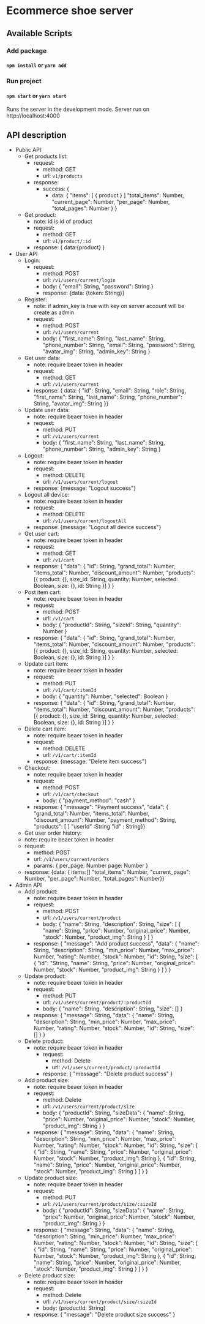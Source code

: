 # Ecommerce shoe server

## Available Scripts

### Add package

#### `npm install` or `yarn add`

### Run project

#### `npm start` or `yarn start`

Runs the server in the development mode.
Server run on http://localhost:4000

## API description

- Public API:
  - Get products list:
    - request:
      - method: GET
      - url: `v1/products`
    - response:
      - success: {
        - data: {
          "items": [
          {
          product
          }
          ]
          "total_items": Number,
          "current_page": Number,
          "per_page": Number,
          "total_pages": Number
          }
          }
  - Get product:
    - note: id is id of product
    - request:
      - method: GET
      - url: `v1/product/:id`
    - response: {
      data:{product}
      }
- User API
  - Login:
    - request:
      - method: POST
      - url: `/v1/users/current/login`
      - body: {
        "email": String,
        "password": String
        }
      - response: {data: {token: String}}
  - Register:
    - note: if admin_key is true with key on server account will be create as admin
    - request:
      - method: POST
      - url: `/v1/users/current`
      - body: {
        "first_name": String,
        "last_name": String,
        "phone_number": String,
        "email": String,
        "password": String,
        "avatar_img": String,
        "admin_key": String
        }
  - Get user data:
    - note: require beaer token in header
    - request:
      - method: GET
      - url: `/v1/users/current`
    - response: { data: {
      "id": String,
      "email": String,
      "role": String,
      "first_name": String,
      "last_name": String,
      "phone_number": String,
      "avatar_img": String
      }}
  - Update user data:
    - note: require beaer token in header
    - request:
      - method: PUT
      - url: `/v1/users/current`
      - body: {
        "first_name": String,
        "last_name": String,
        "phone_number": String,
        "admin_key": String
        }
  - Logout:
    - note: require beaer token in header
    - request:
      - method: DELETE
      - url: `/v1/users/current/logout`
    - response: {message: "Logout success"}
  - Logout all device:
    - note: require beaer token in header
    - request:
      - method: DELETE
      - url: `/v1/users/current/logoutAll`
    - response: {message: "Logout all device success"}
  - Get user cart:
    - note: require beaer token in header
    - request:
      - method: GET
      - url: `/v1/cart`
    - response: {
      "data": {
      "id": String,
      "grand_total": Number,
      "items_total": Number,
      "discount_amount": Number,
      "products": [{
      product: {},
      size_id: String,
      quantity: Number,
      selected: Boolean,
      size: {},
      id: String
      }]
      }
      }
  - Post item cart:
    - note: require beaer token in header
    - request:
      - method: POST
      - url: `/v1/cart`
      - body: {
        "productId": String,
        "sizeId": String,
        "quantity": Number
        }
    - response: {
      "data": {
      "id": String,
      "grand_total": Number,
      "items_total": Number,
      "discount_amount": Number,
      "products": [{
      product: {},
      size_id: String,
      quantity: Number,
      selected: Boolean,
      size: {},
      id: String
      }]
      }
      }
  - Update cart item:
    - note: require beaer token in header
    - request:
      - method: PUT
      - url: `/v1/cart/:itemId`
      - body: {
        "quantity": Number,
        "selected": Boolean
        }
    - response: {
      "data": {
      "id": String,
      "grand_total": Number,
      "items_total": Number,
      "discount_amount": Number,
      "products": [{
      product: {},
      size_id: String,
      quantity: Number,
      selected: Boolean,
      size: {},
      id: String
      }]
      }
      }
  - Delete cart item:
    - note: require beaer token in header
    - request:
      - method: DELETE
      - url: `/v1/cart/:itemId`
    - response: {message: "Delete item success"}
  - Checkout:
    - note: require beaer token in header
    - request:
      - method: POST
      - url: `/v1/cart/checkout`
      - body: {
        "payment_method": "cash"
        }
    - response: {
      "message": "Payment success",
      "data": {
      "grand_total": Number,
      "items_total": Number,
      "discount_amount": Number,
      "payment_method": String,
      "products": [
      ]
      "userId" :String
      "id" : String}}
  - Get user order history:
  - note: require beaer token in header
  - request:
    - method: POST
    - url: `/v1/users/current/orders`
    - params: {
      per_page: Number
      page: Number
      }
  - response: {data: {
    items:[]
    "total_items": Number,
    "current_page": Number,
    "per_page": Number,
    "total_pages": Number}}
- Admin API
  - Add product:
    - note: require beaer token in header
    - request:
      - method: POST
      - url: `/v1/users/current/product`
      - body: {
        "name": String,
        "description": String,
        "size": [
        {
        "name": String,
        "price": Number,
        "original_price": Number,
        "stock": Number,
        "product_img": String
        }
        ]
        }
    - response: {
      "message": "Add product success",
      "data": {
      "name": String,
      "description": String,
      "min_price": Number,
      "max_price": Number,
      "rating": Number,
      "stock": Number,
      "id": String,
      "size": [
      {
      "id": "String,
      "name": String,
      "price": Number,
      "original_price": Number,
      "stock": Number,
      "product_img": String
      }
      ]
      }
      }
  - Update product:
    - note: require beaer token in header
    - request:
      - method: PUT
      - url: `/v1/users/current/product/:productId`
      - body: {
        "name": String,
        "description": String,
        "size": []
        }
    - response: {
      "message": String,
      "data": {
      "name": String,
      "description": String,
      "min_price": Number,
      "max_price": Number,
      "rating": Number,
      "stock": Number,
      "id": String,
      "size": []
      }
      }
  - Delete product:
    - note: require beaer token in header
      - request:
        - method: Delete
        - url: `/v1/users/current/product/:productId`
      - response: {
        "message": "Delete product success"
        }
  - Add product size:
    - note: require beaer token in header
    - request:
      - method: Delete
      - url: `/v1/users/current/product/size`
      - body: {
        "productId": String,
        "sizeData": {
        "name": String,
        "price": Number,
        "original_price": Number,
        "stock": Number,
        "product_img": String
        }
        }
    - response: {
      "message": String,
      "data": {
      "name": String,
      "description": String,
      "min_price": Number,
      "max_price": Number,
      "rating": Number,
      "stock": Number,
      "id": String,
      "size": [
      {
      "id": String,
      "name": String,
      "price": Number,
      "original_price": Number,
      "stock": Number,
      "product_img": String
      },
      {
      "id": String,
      "name": String,
      "price": Number,
      "original_price": Number,
      "stock": Number,
      "product_img": String
      }
      ]
      }
      }
  - Update product size:
    - note: require beaer token in header
    - request:
      - method: PUT
      - url: `/v1/users/current/product/size/:sizeId`
      - body: {
        "productId": String,
        "sizeData": {
        "name": String,
        "price": Number,
        "original_price": Number,
        "stock": Number,
        "product_img": String
        }
        }
    - response: {
      "message": String,
      "data": {
      "name": String,
      "description": String,
      "min_price": Number,
      "max_price": Number,
      "rating": Number,
      "stock": Number,
      "id": String,
      "size": [
      {
      "id": String,
      "name": String,
      "price": Number,
      "original_price": Number,
      "stock": Number,
      "product_img": String
      },
      {
      "id": String,
      "name": String,
      "price": Number,
      "original_price": Number,
      "stock": Number,
      "product_img": String
      }
      ]
      }
      }
  - Delete product size:
    - note: require beaer token in header
    - request:
      - method: Delete
      - url: `/v1/users/current/product/size/:sizeId`
      - body: {productId: String}
    - response: {
      "message": "Delete product size success"
      }
